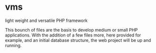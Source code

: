 # vms
light weight and versatile PHP framework

This bounch of files are the basis to develop medium or small PHP applications.
With the addition of a few files more, here provided for example, and an initial
database structure, the web project will be up and running.
